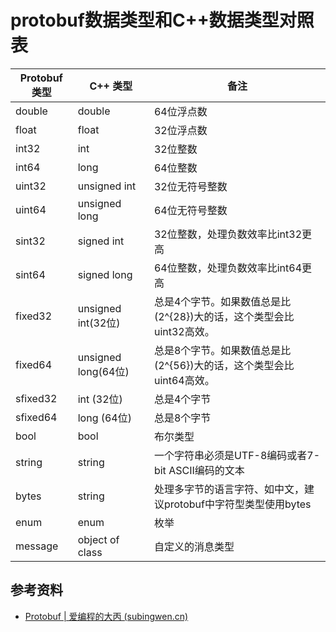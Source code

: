 # protobuf数据类型和C++数据类型对照表

| Protobuf 类型 | C++ 类型            | 备注                                                         |
| ------------- | ------------------- | ------------------------------------------------------------ |
| double        | double              | 64位浮点数                                                   |
| float         | float               | 32位浮点数                                                   |
| int32         | int                 | 32位整数                                                     |
| int64         | long                | 64位整数                                                     |
| uint32        | unsigned int        | 32位无符号整数                                               |
| uint64        | unsigned long       | 64位无符号整数                                               |
| sint32        | signed int          | 32位整数，处理负数效率比int32更高                            |
| sint64        | signed long         | 64位整数，处理负数效率比int64更高                            |
| fixed32       | unsigned int(32位)  | 总是4个字节。如果数值总是比\(2^{28}\)大的话，这个类型会比uint32高效。 |
| fixed64       | unsigned long(64位) | 总是8个字节。如果数值总是比\(2^{56}\)大的话，这个类型会比uint64高效。 |
| sfixed32      | int (32位)          | 总是4个字节                                                  |
| sfixed64      | long (64位)         | 总是8个字节                                                  |
| bool          | bool                | 布尔类型                                                     |
| string        | string              | 一个字符串必须是UTF-8编码或者7-bit ASCII编码的文本           |
| bytes         | string              | 处理多字节的语言字符、如中文，建议protobuf中字符型类型使用bytes |
| enum          | enum                | 枚举                                                         |
| message       | object of class     | 自定义的消息类型                                             |

## 参考资料

* [Protobuf | 爱编程的大丙 (subingwen.cn)](https://subingwen.cn/cpp/protobuf/#1-3-如何使用)
